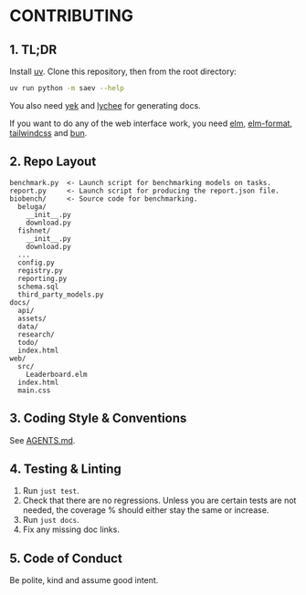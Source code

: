 # CONTRIBUTING

## 1. TL;DR

Install [uv](https://docs.astral.sh/uv/).
Clone this repository, then from the root directory:

```sh
uv run python -m saev --help
```

You also need [yek](https://github.com/bodo-run/yek) and [lychee](https://github.com/lycheeverse/lychee) for generating docs.

If you want to do any of the web interface work, you need [elm](https://guide.elm-lang.org/install/elm.html), [elm-format](https://github.com/avh4/elm-format/releases/latest), [tailwindcss](https://github.com/tailwindlabs/tailwindcss/releases/latest) and [bun](https://bun.sh/).

## 2. Repo Layout

```
benchmark.py  <- Launch script for benchmarking models on tasks.
report.py     <- Launch script for producing the report.json file.
biobench/     <- Source code for benchmarking.
  beluga/
    __init__.py
    download.py
  fishnet/
    __init__.py
    download.py
  ...
  config.py
  registry.py
  reporting.py
  schema.sql
  third_party_models.py
docs/
  api/
  assets/
  data/
  research/
  todo/
  index.html
web/
  src/
    Leaderboard.elm
  index.html
  main.css
```

## 3. Coding Style & Conventions

See [AGENTS.md](AGENTS.md).

## 4. Testing & Linting

1. Run `just test`.
2. Check that there are no regressions. Unless you are certain tests are not needed, the coverage % should either stay the same or increase.
3. Run `just docs`.
4. Fix any missing doc links.

## 5. Code of Conduct

Be polite, kind and assume good intent.
